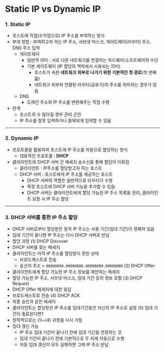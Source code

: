 # Static IP vs Dynamic IP
### 1. Static IP
- 호스트에 직접(수작업으로) IP 주소를 부여하는 방식
- 부여 방법 : 부여하고자 하는 IP 주소, 서브넷 마스크, 게이트웨이(라우터) 주소, DNS 주소 입력
  - 게이트웨이
    - 일반적 의미 : 서로 다른 네트워크를 연결하는 하드웨어/소프트웨어적 수단
    - 기본 게이트웨이 (IP 할당의 맥락에서 사용되는 의미)
      - 호스트가 속한 **네트워크 외부로 나가기 위한 기본적인 첫 경로**(첫 번째 홉)
      - 네트워크 외부와 연결된 라우터(공유기)의 주소를 의미하는 경우가 많음
  - DNS
    - 도메인 주소와 IP 주소를 변환해주는 작업 수행
- 한계
  - 호스트의 수 많아질 경우 관리 곤란
  - IP 주소를 잘못 입력하거나 중복되게 입력할 수 있음
---
### 2. Dynamic IP
- 프로토콜을 활용하여 호스트에 IP 주소를 자동으로 할당하는 방식
  - 대표적인 프로토콜 : **DHCP**
- 클라이언트와 DHCP 서버 간 메세지 송수신을 통해 할당이 이뤄짐
  - 클라이언트 : IP주소를 할당받고자 하는 호스트
  - DHCP 서버 : 호스트에게 IP 주소를 제공하는 호스트
    - DHCP 서버의 역할은 일반적으로 라우터가 수행
    - 특정 호스트에 DHCP 서버 기능을 추가할 수 있음
    - DHCP 서버는 클라이언트에게 할당 가능한 IP 주소 목록을 관리, 클라이언트 요청 시 IP 주소 할당
---
### 3. DHCP 서버를 통한 IP 주소 할당
- DHCP 서버로부터 할당받은 동적 IP 주소는 사용 기간(임대 기간)이 정해져 있음
- 임대 기간이 끝나면 IP 주소는 다시 DHCP 서버로 반납
- 할당 과정
(1) DHCP Discover
- DHCP 서버를 찾는 메세지
- 클라이언트는 아직 IP 주소를 할당받지 못한 상태 
  - 브로드캐스트로 전송
  - 송신지 주소 = `00000000.00000000.00000000.00000000`
(2) DHCP Offer
- 클라이언트에게 할당 가능한 IP 주소 정보를 제안하는 메세지
- 할당 가능한 IP 주소, 서브넷 마스크, 임대 기간 등의 정보 포함
(3) DHCP Request
- DHCP Offer 메세지에 대한 응답
- 브로드캐스트로 전송
(4) DHCP ACK
- 최종 승인과 같은 메세지
- 클라이언트는 할당받은 IP 주소를 임대기간동안 자신의 IP 주소로 설정
(5) 임대 기간이 종료된다면?
- 원칙적으로는 (1)~(4) 과정을 다시 거침
- 임대 갱신 가능
  - IP 주소 임대 기간이 끝나기 전에 임대 기간을 연장하는 것
  - 임대 기간이 끝나기 전에 기본적으로 두 차례 자동으로 수행
  - 자동 임대 갱신이 모두 실패하면 그때 IP 주소 반납

